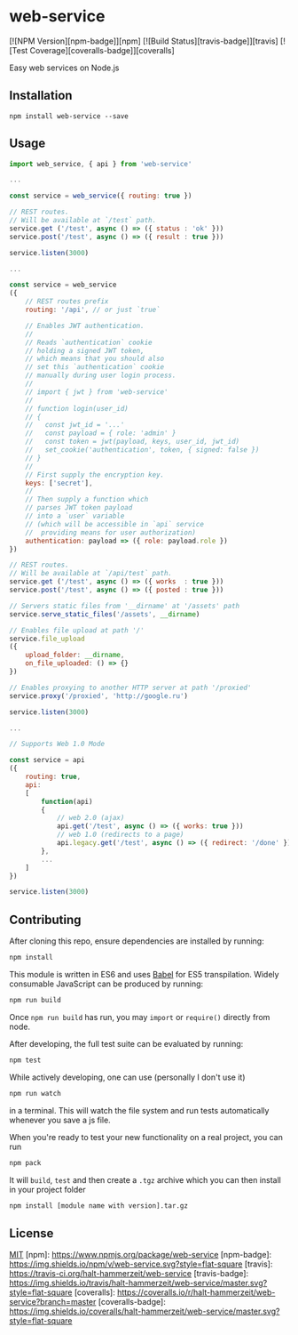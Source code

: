 # web-service

[![NPM Version][npm-badge]][npm]
[![Build Status][travis-badge]][travis]
[![Test Coverage][coveralls-badge]][coveralls]

Easy web services on Node.js

## Installation

```
npm install web-service --save
```

## Usage

```js
import web_service, { api } from 'web-service'

...

const service = web_service({ routing: true })

// REST routes.
// Will be available at `/test` path.
service.get ('/test', async () => ({ status : 'ok' }))
service.post('/test', async () => ({ result : true }))

service.listen(3000)

...

const service = web_service
({
	// REST routes prefix
	routing: '/api', // or just `true`

	// Enables JWT authentication.
	//
	// Reads `authentication` cookie
	// holding a signed JWT token,
	// which means that you should also
	// set this `authentication` cookie
	// manually during user login process.
	// 
	// import { jwt } from 'web-service'
	//
	// function login(user_id)
	// {
	//   const jwt_id = '...'
	//   const payload = { role: 'admin' }
	//   const token = jwt(payload, keys, user_id, jwt_id)
	//   set_cookie('authentication', token, { signed: false })
	// }
	//
	// First supply the encryption key.
	keys: ['secret'],
	//
	// Then supply a function which
	// parses JWT token payload
	// into a `user` variable
	// (which will be accessible in `api` service
	//  providing means for user authorization)
	authentication: payload => ({ role: payload.role })
})

// REST routes.
// Will be available at `/api/test` path.
service.get ('/test', async () => ({ works  : true }))
service.post('/test', async () => ({ posted : true }))

// Servers static files from '__dirname' at '/assets' path
service.serve_static_files('/assets', __dirname)

// Enables file upload at path '/'
service.file_upload
({
	upload_folder: __dirname,
	on_file_uploaded: () => {}
})

// Enables proxying to another HTTP server at path '/proxied'
service.proxy('/proxied', 'http://google.ru')

service.listen(3000)

...

// Supports Web 1.0 Mode

const service = api
({
	routing: true,
	api:
	[
		function(api)
		{
			// web 2.0 (ajax)
			api.get('/test', async () => ({ works: true }))
			// web 1.0 (redirects to a page)
			api.legacy.get('/test', async () => ({ redirect: '/done' }))
		},
		...
	]
})

service.listen(3000)
```

## Contributing

After cloning this repo, ensure dependencies are installed by running:

```sh
npm install
```

This module is written in ES6 and uses [Babel](http://babeljs.io/) for ES5
transpilation. Widely consumable JavaScript can be produced by running:

```sh
npm run build
```

Once `npm run build` has run, you may `import` or `require()` directly from
node.

After developing, the full test suite can be evaluated by running:

```sh
npm test
```

While actively developing, one can use (personally I don't use it)

```sh
npm run watch
```

in a terminal. This will watch the file system and run tests automatically 
whenever you save a js file.

When you're ready to test your new functionality on a real project, you can run

```sh
npm pack
```

It will `build`, `test` and then create a `.tgz` archive which you can then install in your project folder

```sh
npm install [module name with version].tar.gz
```

## License

[MIT](LICENSE)
[npm]: https://www.npmjs.org/package/web-service
[npm-badge]: https://img.shields.io/npm/v/web-service.svg?style=flat-square
[travis]: https://travis-ci.org/halt-hammerzeit/web-service
[travis-badge]: https://img.shields.io/travis/halt-hammerzeit/web-service/master.svg?style=flat-square
[coveralls]: https://coveralls.io/r/halt-hammerzeit/web-service?branch=master
[coveralls-badge]: https://img.shields.io/coveralls/halt-hammerzeit/web-service/master.svg?style=flat-square
